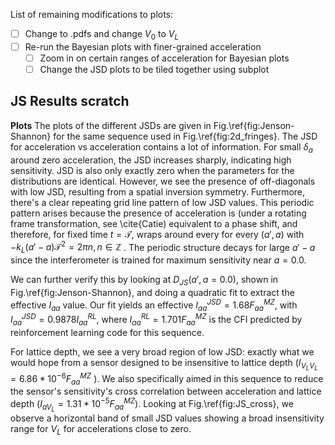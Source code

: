 List of remaining modifications to plots:
- [ ] Change to .pdfs and change $V_0$ to $V_L$
- [ ] Re-run the Bayesian plots with finer-grained acceleration
	- [ ] Zoom in on certain ranges of acceleration for Bayesian plots
	- [ ] Change the JSD plots to be tiled together using subplot

## JS Results scratch

**Plots**
The plots of the different JSDs  are given in Fig.\ref{fig:Jenson-Shannon} for the same sequence used in Fig.\ref{fig:2d_fringes}. 
The JSD for acceleration vs acceleration contains a lot of information. For small $\delta_a$ around zero acceleration, the JSD increases sharply, indicating high sensitivity. JSD is also only exactly zero when the parameters for the distributions are identical. However, we see the presence of off-diagonals with low JSD, resulting from a spatial inversion symmetry. Furthermore, there's a clear repeating grid line pattern of low JSD values.  This periodic pattern arises because the presence of acceleration is (under a rotating frame transformation, see \cite{Catie) equivalent to a phase shift, and therefore, for fixed time $t=\mathcal{T}$, wraps around every for every $(a',a)$ with $- k_L (a'-a)\mathcal{T}^2   = 2\pi n, n\in \mathbb{Z}$ . The periodic structure decays for large $a'-a$ since the interferometer is trained for maximum sensitivity near $a=0.0$.  

We can further verify this by looking at $D_{JS}(a',a=0.0)$, shown in Fig.\ref{fig:Jenson-Shannon}, and doing a quadratic fit to extract the effective $I_{aa}$ value. Our fit yields an effective $I^{JSD}_{aa}=1.68F^{MZ}_{aa}$, with $I^{JSD}_{aa}=0.9878I^{RL}_{aa}$, where $I^{RL}_{aa}=1.701F^{MZ}_{aa}$ is the CFI predicted by reinforcement learning code for this sequence.

For lattice depth, we see a very broad region of low JSD: exactly what we would hope from a sensor designed to be insensitive to lattice depth ($I_{V_LV_L}= 6.86*10^{-6}F^{MZ}_{aa}$ ). We also  specifically aimed in this sequence to reduce the sensor's sensitivity's cross correlation between acceleration and lattice depth ($I_{aV_L}=1.31*10^{-5}F^{MZ}_{aa}$). Looking at Fig.\ref{fig:JS_cross}, we observe a horizontal band of small JSD values showing a broad insensitivity range for $V_L$ for accelerations close to zero.


